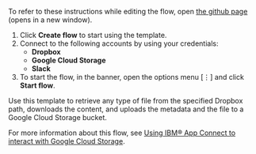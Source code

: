 To refer to these instructions while editing the flow, open [the github page](https://github.com/ot4i/app-connect-templates/blob/master/resources/markdown/Data%20Ingestion%20to%20Google%20Cloud%20Storage%20from%20Dropbox_instructions.md) (opens in a new window).

1. Click **Create flow** to start using the template.
2. Connect to the following accounts by using your credentials:
   - **Dropbox** 
   - **Google Cloud Storage**
   - **Slack**
3. To start the flow, in the banner, open the options menu [⋮] and click **Start flow**.

Use this template to retrieve any type of file from the specified Dropbox path, downloads the content, and uploads the metadata and the file to a Google Cloud Storage bucket.

For more information about this flow, see [Using IBM® App Connect to interact with Google Cloud Storage](https://community.ibm.com/community/user/integration/blogs/shamini-arumugam1/2021/06/03/using-ibm-app-connect-to-interact-with-google-clou).
